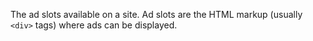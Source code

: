 The ad slots available on a site. Ad slots are the HTML markup (usually `<div>`
tags) where ads can be displayed.